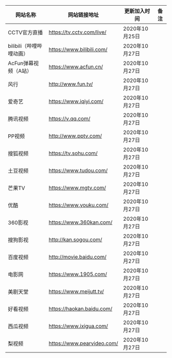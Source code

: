 | 网站名称                 | 网站链接地址               | 更新加入时间   | 备注 |
| ------------------------ | -------------------------- | -------------- | ---- |
| CCTV官方直播             | https://tv.cctv.com/live/  | 2020年10月25日 |      |
| bilibili（哔哩哔哩动画） | https://www.bilibili.com/  | 2020年10月27日 |      |
| AcFun弹幕视频（A站）     | https://www.acfun.cn/      | 2020年10月27日 |      |
| 风行                     | http://www.fun.tv/         | 2020年10月27日 |      |
| 爱奇艺                   | https://www.iqiyi.com/     | 2020年10月27日 |      |
| 腾讯视频                 | https://v.qq.com/          | 2020年10月27日 |      |
| PP视频                   | http://www.pptv.com/       | 2020年10月27日 |      |
| 搜狐视频                 | https://tv.sohu.com/       | 2020年10月27日 |      |
| 土豆视频                 | https://www.tudou.com/     | 2020年10月27日 |      |
| 芒果TV                   | https://www.mgtv.com/      | 2020年10月27日 |      |
| 优酷                     | https://www.youku.com/     | 2020年10月27日 |      |
| 360影视                  | https://www.360kan.com/    | 2020年10月27日 |      |
| 搜狗影视                 | http://kan.sogou.com/      | 2020年10月27日 |      |
| 百度视频                 | http://movie.baidu.com/    | 2020年10月27日 |      |
| 电影网                   | https://www.1905.com/      | 2020年10月27日 |      |
| 美剧天堂                 | https://www.meijutt.tv/    | 2020年10月27日 |      |
| 好看视频                 | https://haokan.baidu.com/  | 2020年10月27日 |      |
| 西瓜视频                 | https://www.ixigua.com/    | 2020年10月27日 |      |
| 梨视频                   | https://www.pearvideo.com/ | 2020年10月27日 |      |

